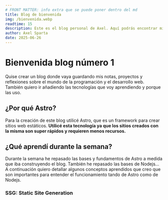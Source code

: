 ```yaml
---
# FRONT MATTER: info extra que se puede poner dentro del md
title: Blog de bienvenida
img: /bienvenida.webp
readtime: 15
description: Este es el blog personal de Axel. Aquí podrás encontrar mis notas, proyectos y reflexiones sobre el mundo de la programación y el desarrollo web.
author: Axel Sparta
date: 2025-06-26
---
```


# Bienvenida blog número 1

Quise crear un blog donde vaya guardando mis notas, proyectos y reflexiones sobre el mundo de la programación y el desarrollo web.
También quiero ir añadiendo las tecnologías que voy aprendiendo y porque las uso.

## ¿Por qué Astro?

Para la creación de este blog utilicé Astro, que es un framework para crear sitios web estáticos. **Utilicé esta tecnología ya que los sitios creados con la misma son super rápidos y requieren menos recursos.**


## ¿Qué aprendí durante la semana?

Durante la semana he repasado las bases y fundamentos de Astro a medida que iba construyendo el blog. También he repasado las bases de Nodejs...
A continuación quiero detallar algunos conceptos aprendidos que creo que son importantes para entender el funcionamiento tando de Astro como de Nodejs.

### SSG: Static Site Generation